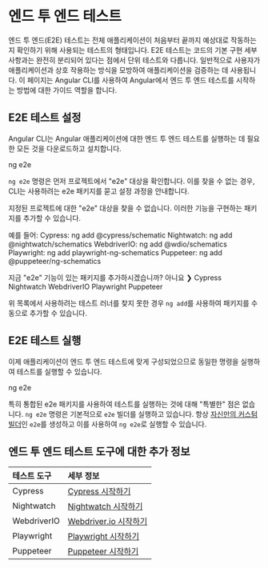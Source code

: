 # 엔드 투 엔드 테스트

엔드 투 엔드(E2E) 테스트는 전체 애플리케이션이 처음부터 끝까지 예상대로 작동하는지 확인하기 위해 사용되는 테스트의 형태입니다. E2E 테스트는 코드의 기본 구현 세부 사항과는 완전히 분리되어 있다는 점에서 단위 테스트와 다릅니다. 일반적으로 사용자가 애플리케이션과 상호 작용하는 방식을 모방하여 애플리케이션을 검증하는 데 사용됩니다. 이 페이지는 Angular CLI를 사용하여 Angular에서 엔드 투 엔드 테스트를 시작하는 방법에 대한 가이드 역할을 합니다.

## E2E 테스트 설정

Angular CLI는 Angular 애플리케이션에 대한 엔드 투 엔드 테스트를 실행하는 데 필요한 모든 것을 다운로드하고 설치합니다.

<docs-code language="shell">

ng e2e

</docs-code>

`ng e2e` 명령은 먼저 프로젝트에서 "e2e" 대상을 확인합니다. 이를 찾을 수 없는 경우, CLI는 사용하려는 e2e 패키지를 묻고 설정 과정을 안내합니다.

<docs-code language="shell">

지정된 프로젝트에 대한 "e2e" 대상을 찾을 수 없습니다.
이러한 기능을 구현하는 패키지를 추가할 수 있습니다.

예를 들어:
Cypress: ng add @cypress/schematic
Nightwatch: ng add @nightwatch/schematics
WebdriverIO: ng add @wdio/schematics
Playwright: ng add playwright-ng-schematics
Puppeteer: ng add @puppeteer/ng-schematics

지금 "e2e" 기능이 있는 패키지를 추가하시겠습니까?
아니요
❯ Cypress
Nightwatch
WebdriverIO
Playwright
Puppeteer

</docs-code>

위 목록에서 사용하려는 테스트 러너를 찾지 못한 경우 `ng add`를 사용하여 패키지를 수동으로 추가할 수 있습니다.

## E2E 테스트 실행

이제 애플리케이션이 엔드 투 엔드 테스트에 맞게 구성되었으므로 동일한 명령을 실행하여 테스트를 실행할 수 있습니다.

<docs-code language="shell">

ng e2e

</docs-code>

특히 통합된 e2e 패키지를 사용하여 테스트를 실행하는 것에 대해 "특별한" 점은 없습니다. `ng e2e` 명령은 기본적으로 `e2e` 빌더를 실행하고 있습니다. 항상 [자신만의 커스텀 빌더](tools/cli/cli-builder#creating-a-builder)인 `e2e`를 생성하고 이를 사용하여 `ng e2e`로 실행할 수 있습니다.

## 엔드 투 엔드 테스트 도구에 대한 추가 정보

| 테스트 도구   | 세부 정보                                                                                                            |
| :----------- | :------------------------------------------------------------------------------------------------------------------- |
| Cypress      | [Cypress 시작하기](https://docs.cypress.io/guides/end-to-end-testing/writing-your-first-end-to-end-test)          |
| Nightwatch   | [Nightwatch 시작하기](https://nightwatchjs.org/guide/writing-tests/introduction.html)                              |
| WebdriverIO  | [Webdriver.io 시작하기](https://webdriver.io/docs/gettingstarted)                                                 |
| Playwright   | [Playwright 시작하기](https://playwright.dev/docs/writing-tests)                                                   |
| Puppeteer    | [Puppeteer 시작하기](https://pptr.dev)                                                                             |